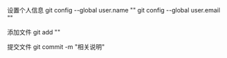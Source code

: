 设置个人信息
git config --global user.name ""
git config --global user.email ""

添加文件
git add ""

提交文件
git commit -m "相关说明"
